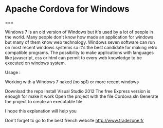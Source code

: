# Apache Cordova for Windows
===

 Windows 7 is an old version of Windows but it's used by a lot of people in the world.
  Many people don't know how made an application for windows but many of them know web technology.
  Windows seven software can run on most recent windows systems so it's the best candidate for making retro compatible programs.
  The possibility to make applications with languages like javascript, css or html can permit to every web knowledge to be executed on windows system.
 

 Usage :
 
 Working with a Windows 7 naked (no sp1) or more recent windows
 
 
   Download the repo
  Install Visual Studio 2012 
  The free Express version is enough for make it work
  Open the project with the file Cordova.sln
  Generate the project to create an executable file
  
   I hope this explanation will help you
  
   Don't forget to go to the best french website
  http://www.tradezone.fr
